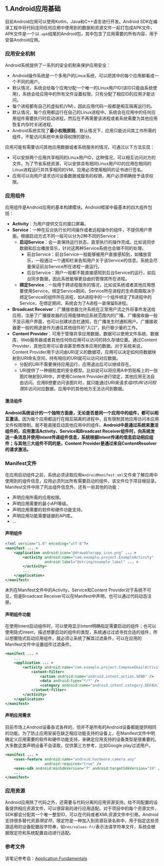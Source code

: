 ## 1.Android应用基础

目前Android应用可以使用Kotlin，Java和C++语言进行开发。Android SDK在编译工程中将代码连同任何应用中使用到的数据和资源文件一起打包成APK文件，APK文件是一个以`.apk`结尾的Android包，其中包含了应用需要的所有内容，用于安装Android应用。

### 应用安全机制

Android系统提供了一系列的安全机制来保护应用安全：

- Android操作系统是一个多用户的Linux系统，可以把其中的每个应用都看成一个不同的用户。
- 默认情况，系统会给每个应用分配一个唯一的Linux用户ID(该ID只能由系统使用)，系统会给应用中的所有文件设置权限，只有分配了相应ID的应用才能访问。
- 每个进程都有自己的虚拟机(VM)，因此应用代码一般都是相互隔离运行的。
- 默认情况，每个应用都运行在自己的Linux进程中。系统会在应用中的任何应用组件需要执行时启动进程，然后在不再需要该进程或者系统需要为其他应用恢复内存时关闭进程。
- Android系统实现了**最小权限原则**。默认情况下，应用只能访问其工作所需的组件，不能访问系统中未获得权限的部分。

应用可能有需要访问其他应用数据或者系统服务的情况，可通过以下方法实现：

- 可以安排两个应用共享相同的Linux用户ID，这种情况，可以相互访问对方的文件。为了节省系统资源，可以安排具有相同Linux用户ID的应用在相同的Linux进程运行并共享相同的VM，应用必须使用相同的证书进行签名。
- 应用可以向用户请求访问设备数据或服务的权限，用户必须明确授予请求权限。

### 应用组件

应用组件是Android应用的基本构建模块。Android框架中最基本的四大组件包括：

- **Activity**：为用户提供交互的窗口屏幕。
- **Service**：一种在后台执行长时间操作或者远程操作的组件，不提供用户界面。根据启动方式不同一般可以分为2种不同的Service：
  - **启动Service**：会一直保持运行状态，直至执行的操作完成。比如说同步数据和后台播放音乐，针对这两种Service系统也会做不同的处理。
    - 前台Service：前台Service一般能够被用户直接感知到，如播放音乐，一般通过一个通知栏来告知用户关于该Service的信息。系统会尽量保证前台Service所在进程一直运行。
    - 后台Service：用户一般都不能直接感知到后台Service的运行，如后台同步数据，因此系统能够更自由的管理其所在进程。
  - **绑定Service**：一般用于跨进程服务的情况，比如说系统或者其他应用想要使用Service。绑定Service期间，Service所在进程的生命周期取决于绑定Service的组件所在进程，如A进程中的一个组件绑定了B进程中的Service，在绑定期间，系统会为了A进程一直保留B进程。
- **Broadcast Receiver**：广播接收器允许系统在正常用户流之外将事件发送给应用，注册了广播接收器的应用能够响应系统范围内的广播。广播接收器一般不显示用户界面，也可以创建状态栏通知，在广播发生时通知用户。广播接收器更一般的用途是作为通往其他组件的“入口”，执行极少量的工作。
- **Content Provider**：可用于管理共享应用数据，数据可以使用文件系统、数据库、Web服务器或者其他任何你应用可以访问的持久存储位置。通过Content Provider，其他应用可以查询甚至修改本应用的数据。对于系统来说，Content Provider用于访问由URI定义的数据项，应用可以决定如何将数据映射到URI命名空间，持有相应的URI就可以访问对应数据。
  - 分配的URI不需要保持应用运行，应用退出后可以继续存在。
  - URI提供了一种细粒度的安全模型。比如说可以将应用A中剪贴板上的一张图片映射到URI中，并使用Content Provider进行锁定，其他应用无法自由访问。应用B想要访问该图片时，就只能通过URI来请求*临时URI访问权限*并访问对应数据，应用中的其他地方无法访问到数据。

#### 激活组件

**Android系统设计的一个独特方面是，无论是否是同一个应用中的组件，都可以相互激活**。因为每个应用都运行在相互隔离的进程中，且有限制其他应用访问本应用文件权限限制，就不能直接启动其他应用中的组件。**Android中是通过系统来激活组件的，应用激活Activity、Service和Broadcast Receiver组件时，向系统发送一条消息并使用Intent传递组件信息，系统根据Intent传递的信息启动相应组件；与其他三大组件不同的是，Content Provider是通过来自ContentResolver的请求激活。**

### Manifest文件

在应用启动组件之前，系统必须读取应用`AndroidManifest.xml`文件来了解应用中使用到的组件信息，应用必须列出所有需要启动的组件，该文件位于项目根目录。Manifest文件中除了列出组件信息外，还有一些其他的功能：

- 声明应用所需的应用权限。
- 声明应用需要的最小API等级。
- 声明应用需要的软件和硬件功能支持。
- 声明应用功能需要链接的API库。
- ...

#### 声明组件

```xml
<?xml version="1.0" encoding="utf-8"?>
<manifest ... >
    <application android:icon="@drawable/app_icon.png" ... >
        <activity android:name="com.example.project.ExampleActivity"
                  android:label="@string/example_label" ... >
        </activity>
        ...
    </application>
</manifest>
```

未列在Manifest文件中的Activity，Service和Content Provider对于系统不可见，但是Broadcast Receiver可以在Manifest中声明，也可以通过代码动态注册。

#### 声明组件功能

在使用Intent启动组件时，可以使用显示Intent明确指定需要启动的组件；也可以使用隐式Intent，描述想要启动的组件的类型，系统通过过滤寻找合适的组件，所以想要隐式启动应用组件，就必须让系统了解其过滤条件，可以在应用的Manifest文件中设置组件过滤条件。

```xml
<manifest ... >
    ...
    <application ... >
        <activity android:name="com.example.project.ComposeEmailActivity">
            <intent-filter>
                <action android:name="android.intent.action.SEND" />
                <data android:type="*/*" />
                <category android:name="android.intent.category.DEFAULT" />
            </intent-filter>
        </activity>
    </application>
</manifest>
```

#### 声明应用需求

目前市场上Android设备各式各样的，但并不是所有的Android设备都能提供相同的功能。为了防止应用安装在缺乏相应功能支持的设备上，在Manifest文件中明确定义应用需要的软件和硬件功能支持，来确定应用支持的设备类型是很重要的。大多数这类声明设备不会读取，仅供第三方参考，比如Google play过滤用户。

```xml
<manifest ... >
    <uses-feature android:name="android.hardware.camera.any"
                  android:required="true" />
    <uses-sdk android:minSdkVersion="7" android:targetSdkVersion="19" />
    ...
</manifest>
```

### 应用资源

Android应用除了代码之外，还需要与代码分离的应用资源支持。给不同配置的设备提供相应资源文件，可以很容易的进行应用适配。对于项目中的每个资源文件，SDK都会分配其一个唯一整型ID，可以在代码或者XML资源文件中引用。Android支持很多替代资源*限定符*，限定符是一种加入到资源目录名称中，用于指定这些资源适用的设备配置段字符串，如`res/values-fr/`表示法语字符串文件，系统会根据限定符和系统配置自动进行适配。

### 参考文件

该笔记参考自：[Application Fundamentals](https://developer.android.google.cn/guide/components/fundamentals.html)